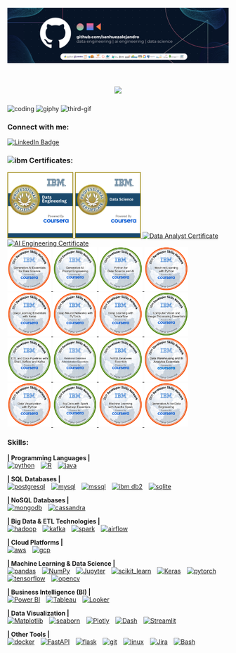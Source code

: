 ![MasterHead](https://github.com/sanhuezalejandro/img/blob/main/banner.png)
<body>
  <h1 align="center">
    <img src="https://readme-typing-svg.herokuapp.com/?font=Righteous&size=35&center=true&vCenter=true&width=500&height=70&duration=4000&lines=Hi+There!+👋;+I'm+Alejandro+Sanhueza;a+data+enthusiast!;from+Santiago+Chile+🇨🇱;" />
  </h1>
  
  <div class="center">
    <img alt="coding" width="278" src="https://media3.giphy.com/media/v1.Y2lkPTc5MGI3NjExMjBlZ2V6MjJ5azRtYm9qMHVmd2M0cDVydjZzZzFsNDg1a2U5aWY1dCZlcD12MV9pbnRlcm5hbF9naWZfYnlfaWQmY3Q9Zw/7c8QeB0VMddFOuu4iR/giphy.gif">
    <img alt="giphy" width="278" src="https://media3.giphy.com/media/v1.Y2lkPTc5MGI3NjExdWg4MzhxaDU5bXR5YzB5eDN5NXRzZW01Y2Z2bmdlMHZ5ZGg4a2VsbSZlcD12MV9pbnRlcm5naWZfYnlfaWQmY3Q9Zw/coxQHKASG60HrHtvkt/giphy.gif">
    <img alt="third-gif" width="278" src="https://media2.giphy.com/media/v1.Y2lkPTc5MGI3NjExNnExaHp5MDFzbnVxNmh6d3k5OGdpcDRzNm03NHoxMm5kY3l1bGxrcSZlcD12MV9pbnRlcm5naWZfYnlfaWQmY3Q9Zw/vISmwpBJUNYzukTnVx/giphy.gif">
  </div>
</body>

<h3 align="left">Connect with me:</h3>
<p align="left">
<div id="badges">
  <a href="https://linkedin.com/in/sanhuezalejandro" target="_blank" rel="noreferrer">
    <img src="https://img.shields.io/badge/LinkedIn-blue?style=for-the-badge&logo=linkedin&logoColor=white" alt="LinkedIn Badge"/>
  </a>
</div>

<h3 align="left"><img src="https://cdn.worldvectorlogo.com/logos/ibm.svg" alt="ibm" width="40"> Certificates:</h3>
<p align="left">
  <a href="https://www.credly.com/badges/70c3a266-3372-44b0-b534-d6cffe96000e/public_url">
    <img src="https://github.com/sanhuezalejandro/img/blob/main/data-engineering-professional-certificate.png" alt="Data Engineer Certificate" width="150" height="150" style="border: none;">
  </a>  
  <a href="https://www.credly.com/badges/a860857e-c25d-43a7-b347-95b7282b1454">
    <img src="https://github.com/sanhuezalejandro/img/blob/main/Data_Science_Certificate.png" alt="Data Science Certificate" width="150" height="150" style="border: none;">
  </a>
  <a href="https://www.credly.com/badges/2476e36e-2295-464b-bb93-2d6d5b0e5c0c" target="_blank" rel="noopener noreferrer" style="display: inline-block; ">
    <img src="https://images.credly.com/size/220x220/images/462503e9-d76e-47ce-b82e-1d7df909ba70/Professional_Certificate_-_Data_Analyst.png" alt="Data Analyst Certificate" width="150" height="150" style="border: none;">
  </a>
  <a href="https://www.credly.com/badges/a89fdb96-2c88-4fa5-a617-037f210b4cad" target="_blank" rel="noopener noreferrer" style="display: inline-block; ">
    <img src="https://images.credly.com/size/220x220/images/5d33407f-063c-41e1-ab97-79603bd33095/Professional_Certificate_-_AI_Engineering.png" alt="AI Engineering Certificate" width="150" height="150" style="border: none;">
  </a><br>

<a href="https://www.credly.com/badges/904f1f8e-4d24-4e71-adf6-c6ad32ca08ca" target="_blank" rel="noopener noreferrer">
  <img src="https://github.com/sanhuezalejandro/img/blob/main/generative-ai-essentials-for-data-science%20(1).png" alt="Additional Certificate" width="100" height="100">
</a>
<a href="https://www.credly.com/badges/90a9537c-773f-4793-a73a-4086c52b2930" target="_blank" rel="noopener noreferrer">
  <img src="https://github.com/sanhuezalejandro/img/blob/main/generative-ai-prompt-engineering%20(1).png" alt="New Certificate" width="100" height="100">
</a>
<a href="https://www.credly.com/badges/cefa89f5-c448-4b13-8dd7-61d532afd90d" target="_blank" rel="noopener noreferrer">
  <img src="https://github.com/sanhuezalejandro/img/blob/main/python_data.png" alt="Python for Data Science and AI Certificate" width="100" height="100">
</a>
<a href="https://www.credly.com/badges/e292da91-7dd0-491d-8f4a-27b608548c4b" target="_blank" rel="noopener noreferrer">
  <img src="https://github.com/sanhuezalejandro/img/blob/main/machine_learning_with_python.png" alt="Machine Learning with Python Certificate" width="100" height="100">
</a>
<a href="https://www.credly.com/badges/4832e10e-05a1-4cae-b726-22de9e500343" target="_blank" rel="noopener noreferrer">
  <img src="https://github.com/sanhuezalejandro/img/blob/main/Deep_learning_keras.png" alt="IBM AI - Deep Learning Essentials with Keras Certificate" width="100" height="100">
</a>
<a href="https://www.credly.com/badges/895e1475-288a-44ee-bd2b-40d666d973ad" target="_blank" rel="noopener noreferrer">
  <img src="https://github.com/sanhuezalejandro/img/blob/main/Pytorch.png" alt="IBM AI - Deep Neural Networks with PyTorch Certificate" width="100" height="100">
</a>
<a href="https://www.credly.com/badges/f8786dfa-5f1c-413b-b10a-ddda2fefcfae" target="_blank" rel="noopener noreferrer">
  <img src="https://github.com/sanhuezalejandro/img/blob/main/Deep_Learning_with_Tensorflow_Certificate.png" alt="Deep Learning with Tensorflow Certificate" width="100" height="100">
</a>
<a href="https://www.credly.com/badges/c905b8cc-cf75-414b-85a3-5765a41eea94" target="_blank" rel="noopener noreferrer">
  <img src="https://github.com/sanhuezalejandro/img/blob/main/computervision.png" alt="Computer Vision and Image Processing Essentials Certificate" width="100" height="100">
</a><br>

<a href="https://www.credly.com/badges/6ccfcab2-178e-48e1-b557-dcd8c5482067" target="_blank" rel="noopener noreferrer">
  <img src="https://github.com/sanhuezalejandro/img/blob/main/ETL.png" alt="ETL and Data Pipelines with Shell, Airflow, and Kafka Certificate" width="100" height="100">
</a>
<a href="https://www.credly.com/badges/13db92ab-d364-4556-ad6f-88b38f126e6d" target="_blank" rel="noopener noreferrer">
  <img src="https://github.com/sanhuezalejandro/img/blob/main/relational-database-administration-essentials%20(1).png" alt="New Certificate" width="100" height="100">
</a>
<a href="https://www.credly.com/badges/00c665f3-2172-46b7-a215-cbb68714ede9" target="_blank" rel="noopener noreferrer">
  <img src="https://github.com/sanhuezalejandro/img/blob/main/NoSQL.png" alt="NoSQL Databases Essentials Certificate" width="100" height="100">
</a>
<a href="https://www.credly.com/badges/6ad93019-67bd-4a35-b14d-182c5ccdf9d2" target="_blank" rel="noopener noreferrer">
  <img src="https://github.com/sanhuezalejandro/img/blob/main/data-warehousing-and-bi-analytics-essentials.png" alt="Certificate" width="100" height="100">
</a>
<a href="https://www.credly.com/badges/29cfbfff-a7df-43a6-864b-3fb863c025b2" target="_blank" rel="noopener noreferrer">
  <img src="https://github.com/sanhuezalejandro/img/blob/main/Data%20Visualization%20with%20Python.png" alt="Data Visualization with Python Certificate" width="100" height="100">
</a>
<a href="https://www.credly.com/badges/08b39c15-3a8a-4981-ade5-755b973e518a/public_url" target="_blank" rel="noreferrer">
  <img src="https://github.com/sanhuezalejandro/img/blob/main/BigDataSpark.png" alt="Big Data Spark" width="100" height="100""/>
</a>
<a href="https://www.credly.com/badges/59cfcae0-7db1-40a9-8ef0-861830718adb/public_url" target="_blank" rel="noreferrer">
  <img src="https://github.com/sanhuezalejandro/img/blob/main/ML_Spark.png" alt="ML Spark" width="100" height="100""/>
</a>
<a href="https://www.credly.com/badges/2a404c39-2df2-4dff-bbe7-c4a0fc9a9f96" target="_blank" rel="noreferrer">
  <img src="https://github.com/sanhuezalejandro/img/blob/main/Generative_AI_for_Data_Engineering.png" alt="Gen AI Data Engineering" width="100" height="100""/>
</a>

</p>




<h3 align="left">Skills:</h3>
<p align="left">

<!-- Programming Languages -->
<strong>| Programming Languages |</strong><br>
<a href="https://www.python.org" target="_blank" rel="noreferrer" style="display: inline-block; margin-right: 10px;"> 
  <img src="https://img.shields.io/badge/Python-3776AB?style=for-the-badge&logo=python&logoColor=white" alt="python"/> 
</a>
<a href="https://www.r-project.org/" target="_blank" rel="noreferrer" style="display: inline-block; margin-right: 10px;"> 
  <img src="https://img.shields.io/badge/R-276DC3?style=for-the-badge&logo=r&logoColor=white" alt="R"/> 
</a>
<a href="https://www.java.com" target="_blank" rel="noreferrer" style="display: inline-block; margin-right: 10px;"> 
  <img src="https://img.shields.io/badge/Java-007396?style=for-the-badge&logo=java&logoColor=white" alt="java"/> 
</a> 

<!-- Databases -->
<strong>| SQL Databases |</strong><br>
<a href="https://www.postgresql.org" target="_blank" rel="noreferrer" style="display: inline-block; margin-right: 10px;"> 
  <img src="https://img.shields.io/badge/PostgreSQL-336791?style=for-the-badge&logo=postgresql&logoColor=white" alt="postgresql"/> 
</a>
<a href="https://www.mysql.com/" target="_blank" rel="noreferrer" style="display: inline-block; margin-right: 10px;"> 
  <img src="https://img.shields.io/badge/MySQL-4479A1?style=for-the-badge&logo=mysql&logoColor=white" alt="mysql"/> 
</a>
<a href="https://www.microsoft.com/en-us/sql-server" target="_blank" rel="noreferrer" style="display: inline-block; margin-right: 10px;"> 
  <img src="https://img.shields.io/badge/Microsoft%20SQL%20Server-CC2927?style=for-the-badge&logo=microsoft-sql-server&logoColor=white" alt="mssql"/> 
</a>
<a href="https://www.ibm.com/analytics/db2" target="_blank" rel="noreferrer" style="display: inline-block; margin-right: 10px;"> 
  <img src="https://img.shields.io/badge/IBM%20Db2-0576B9?style=for-the-badge&logo=ibm&logoColor=white" alt="ibm db2"/> 
</a>
<a href="https://www.sqlite.org/" target="_blank" rel="noreferrer" style="display: inline-block; margin-right: 10px;"> 
  <img src="https://img.shields.io/badge/SQLite-003B57?style=for-the-badge&logo=sqlite&logoColor=white" alt="sqlite"/> 
</a>

<strong>| NoSQL Databases |</strong><br>
<a href="https://www.mongodb.com/" target="_blank" rel="noreferrer" style="display: inline-block; margin-right: 10px;"> 
  <img src="https://img.shields.io/badge/MongoDB-47A248?style=for-the-badge&logo=mongodb&logoColor=white" alt="mongodb"/> 
</a>
<a href="https://cassandra.apache.org/" target="_blank" rel="noreferrer" style="display: inline-block; margin-right: 10px;"> 
  <img src="https://img.shields.io/badge/Cassandra-1287B1?style=for-the-badge&logo=apache-cassandra&logoColor=white" alt="cassandra"/> 
</a> 

<!-- Big Data Technologies -->
<strong>| Big Data & ETL Technologies |</strong><br>
<a href="https://hadoop.apache.org/" target="_blank" rel="noreferrer" style="display: inline-block; margin-right: 10px;"> 
  <img src="https://img.shields.io/badge/Hadoop-66CCFF?style=for-the-badge&logo=apache-hadoop&logoColor=white" alt="hadoop"/> 
</a>
<a href="https://kafka.apache.org/" target="_blank" rel="noreferrer" style="display: inline-block; margin-right: 10px;"> 
  <img src="https://img.shields.io/badge/Kafka-231F20?style=for-the-badge&logo=apache-kafka&logoColor=white" alt="kafka"/> 
</a>
<a href="https://spark.apache.org" target="_blank" rel="noreferrer" style="display: inline-block; margin-right: 10px;">
  <img src="https://img.shields.io/badge/Apache%20Spark-E25A1C?style=for-the-badge&logo=apachespark&logoColor=white" alt="spark"/>
</a>
<a href="https://airflow.apache.org/" target="_blank" rel="noreferrer" style="display: inline-block; margin-right: 10px;">
  <img src="https://img.shields.io/badge/Apache%20Airflow-017CEE?style=for-the-badge&logo=apacheairflow&logoColor=white" alt="airflow"/>
</a>

<!-- Cloud Platforms -->
<strong>| Cloud Platforms |</strong><br>
<a href="https://aws.amazon.com" target="_blank" rel="noreferrer" style="display: inline-block; margin-right: 10px;"> 
  <img src="https://img.shields.io/badge/Amazon%20AWS-232F3E?style=for-the-badge&logo=amazon-aws&logoColor=white" alt="aws"/> 
</a>
<a href="https://cloud.google.com" target="_blank" rel="noreferrer" style="display: inline-block; margin-right: 10px;"> 
  <img src="https://img.shields.io/badge/Google%20Cloud-4285F4?style=for-the-badge&logo=google-cloud&logoColor=white" alt="gcp"/> 
</a>

<!-- Machine Learning & Data Science -->
<strong>| Machine Learning & Data Science |</strong><br>
<a href="https://pandas.pydata.org/" target="_blank" rel="noreferrer" style="display: inline-block; margin-right: 10px;"> 
  <img src="https://img.shields.io/badge/Pandas-150458?style=for-the-badge&logo=pandas&logoColor=white" alt="pandas"/> 
</a>
<a href="https://numpy.org/" target="_blank" rel="noreferrer" style="display: inline-block; margin-right: 10px;">
  <img src="https://img.shields.io/badge/NumPy-013243?style=for-the-badge&logo=numpy&logoColor=white" alt="NumPy"/>
</a>
<a href="https://jupyter.org/" target="_blank" rel="noreferrer" style="display: inline-block; margin-right: 10px;"> 
  <img src="https://img.shields.io/badge/Jupyter-F37626?style=for-the-badge&logo=jupyter&logoColor=white" alt="Jupyter"/>
</a>
<a href="https://scikit-learn.org/" target="_blank" rel="noreferrer" style="display: inline-block; margin-right: 10px;"> 
  <img src="https://img.shields.io/badge/scikit--learn-F7931E?style=for-the-badge&logo=scikit-learn&logoColor=white" alt="scikit_learn"/> 
</a>
<a href="https://keras.io/" target="_blank" rel="noreferrer" style="display: inline-block; margin-right: 10px;">
  <img src="https://img.shields.io/badge/Keras-D00000?style=for-the-badge&logo=keras&logoColor=white" alt="Keras"/>
</a>
<a href="https://pytorch.org/" target="_blank" rel="noreferrer" style="display: inline-block; margin-right: 10px;"> 
  <img src="https://img.shields.io/badge/PyTorch-EE4C2C?style=for-the-badge&logo=pytorch&logoColor=white" alt="pytorch"/> 
</a>
<a href="https://www.tensorflow.org" target="_blank" rel="noreferrer" style="display: inline-block; margin-right: 10px;"> 
  <img src="https://img.shields.io/badge/TensorFlow-FF6F00?style=for-the-badge&logo=tensorflow&logoColor=white" alt="tensorflow"/> 
</a>
<a href="https://opencv.org/" target="_blank" rel="noreferrer" style="display: inline-block; margin-right: 10px;"> 
  <img src="https://img.shields.io/badge/OpenCV-5C3EE8?style=for-the-badge&logo=opencv&logoColor=white" alt="opencv"/> 
</a>

<!-- Business Intelligence (BI) -->
<strong>| Business Intelligence (BI) |</strong><br>
<a href="https://powerbi.microsoft.com/" target="_blank" rel="noreferrer" style="display: inline-block; margin-right: 10px;"> 
  <img src="https://img.shields.io/badge/Power%20BI-F2C811?style=for-the-badge&logo=power-bi&logoColor=white" alt="Power BI"/> 
</a>
<a href="https://www.tableau.com/" target="_blank" rel="noreferrer" style="display: inline-block; margin-right: 10px;"> 
  <img src="https://img.shields.io/badge/Tableau-E97627?style=for-the-badge&logo=tableau&logoColor=white" alt="Tableau"/> 
</a>
<a href="https://looker.com/" target="_blank" rel="noreferrer" style="display: inline-block; margin-right: 10px;"> 
  <img src="https://img.shields.io/badge/Looker-4285F4?style=for-the-badge&logo=looker&logoColor=white" alt="Looker"/> 
</a>
<!-- Data Visualization -->
<strong>| Data Visualization |</strong><br>
<a href="https://matplotlib.org/" target="_blank" rel="noreferrer" style="display: inline-block; margin-right: 10px;"> 
  <img src="https://img.shields.io/badge/Matplotlib-3776AB?style=for-the-badge&logo=matplotlib&logoColor=white" alt="Matplotlib"/> 
</a>
<a href="https://seaborn.pydata.org/" target="_blank" rel="noreferrer" style="display: inline-block; margin-right: 10px;"> 
  <img src="https://img.shields.io/badge/Seaborn-3776AB?style=for-the-badge&logo=seaborn&logoColor=white" alt="seaborn"/> 
</a>
<a href="https://plotly.com/" target="_blank" rel="noreferrer" style="display: inline-block; margin-right: 10px;"> 
  <img src="https://img.shields.io/badge/Plotly-3F4F75?style=for-the-badge&logo=plotly&logoColor=white" alt="Plotly"/> 
</a>
<a href="https://plotly.com/dash/" target="_blank" rel="noreferrer" style="display: inline-block; margin-right: 10px;">
  <img src="https://img.shields.io/badge/Dash-3E4E88?style=for-the-badge&logo=plotly&logoColor=white" alt="Dash"/>
</a>
<a href="https://www.streamlit.io/" target="_blank" rel="noreferrer" style="display: inline-block; margin-right: 10px;"> 
  <img src="https://img.shields.io/badge/Streamlit-FF4B4B?style=for-the-badge&logo=streamlit&logoColor=white" alt="Streamlit"/> 
</a>
<!-- Other Tools -->
<strong>| Other Tools |</strong><br>
<a href="https://www.docker.com/" target="_blank" rel="noreferrer" style="display: inline-block; margin-right: 10px;"> 
  <img src="https://img.shields.io/badge/Docker-2496ED?style=for-the-badge&logo=docker&logoColor=white" alt="docker"/> 
</a>
<a href="https://fastapi.tiangolo.com/" target="_blank" rel="noreferrer" style="display: inline-block; margin-right: 10px;"> 
  <img src="https://img.shields.io/badge/FastAPI-009688?style=for-the-badge&logo=fastapi&logoColor=white" alt="FastAPI"/>
</a>
<a href="https://flask.palletsprojects.com/" target="_blank" rel="noreferrer" style="display: inline-block; margin-right: 10px;"> 
  <img src="https://img.shields.io/badge/Flask-000000?style=for-the-badge&logo=flask&logoColor=white" alt="flask"/> 
</a>
<a href="https://git-scm.com/" target="_blank" rel="noreferrer" style="display: inline-block; margin-right: 10px;"> 
  <img src="https://img.shields.io/badge/Git-F05032?style=for-the-badge&logo=git&logoColor=white" alt="git"/> 
</a>
<a href="https://www.linux.org/" target="_blank" rel="noreferrer" style="display: inline-block; margin-right: 10px;"> 
  <img src="https://img.shields.io/badge/Linux-FCC624?style=for-the-badge&logo=linux&logoColor=black" alt="linux"/> 
</a>
<a href="https://www.atlassian.com/software/jira" target="_blank" rel="noreferrer" style="display: inline-block; margin-right: 10px;"> 
  <img src="https://img.shields.io/badge/Jira-0052CC?style=for-the-badge&logo=jira&logoColor=white" alt="Jira"/> 
</a>
<a href="https://www.gnu.org/software/bash/" target="_blank" rel="noreferrer" style="display: inline-block; margin-right: 10px;"> 
  <img src="https://img.shields.io/badge/Bash-4EAA25?style=for-the-badge&logo=gnu-bash&logoColor=white" height="50" alt="Bash"/> 
</a>


</p>


